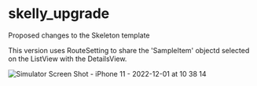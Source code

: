 # skelly_upgrade

Proposed changes to the Skeleton template

This version uses RouteSetting to share the 'SampleItem' objectd selected on the ListView with the DetailsView.

![Simulator Screen Shot - iPhone 11 - 2022-12-01 at 10 38 14](https://user-images.githubusercontent.com/183972/204946337-e9e57216-27ff-4942-8f5d-16c0a112e599.png)
